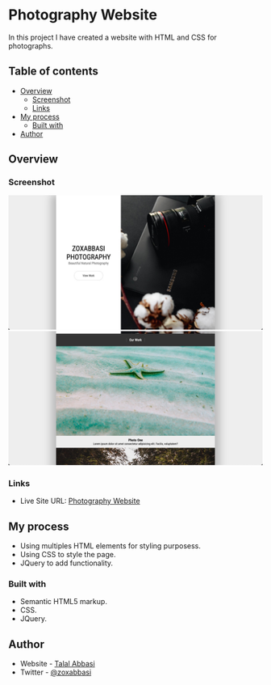 # Photography Website

In this project I have created a website with HTML and CSS for photographs.

## Table of contents

- [Overview](#overview)
  - [Screenshot](#screenshot)
  - [Links](#links)
- [My process](#my-process)
  - [Built with](#built-with)
- [Author](#author)

## Overview

### Screenshot

![Fullscreen](./images/default.jpg)
![Fullscreen 2](./images/default1.jpg)

### Links

- Live Site URL: [Photography Website](https://zoxabbasi.github.io/photography-website/)

## My process

- Using multiples HTML elements for styling purposess.
- Using CSS to style the page.
- JQuery to add functionality.

### Built with

- Semantic HTML5 markup.
- CSS.
- JQuery.

## Author

- Website - [Talal Abbasi](https://zoxabbasi.github.io/)
- Twitter - [@zoxabbasi](https://www.twitter.com/zoxabbasi)

